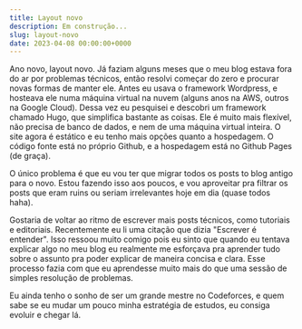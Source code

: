 ```yaml
---
title: Layout novo
description: Em construção...
slug: layout-novo
date: 2023-04-08 00:00:00+0000
---
```


Ano novo, layout novo. Já faziam alguns meses que o meu blog estava fora do ar por problemas técnicos, então resolvi começar do zero e procurar novas formas de manter ele. Antes eu usava o framework Wordpress, e hosteava ele numa máquina virtual na nuvem (alguns anos na AWS, outros na Google Cloud). Dessa vez eu pesquisei e descobri um framework chamado Hugo, que simplifica bastante as coisas. Ele é muito mais flexível, não precisa de banco de dados, e nem de uma máquina virtual inteira. O site agora é estático e eu tenho mais opções quanto a hospedagem. O código fonte está no próprio Github, e a hospedagem está no Github Pages (de graça).

O único problema é que eu vou ter que migrar todos os posts to blog antigo para o novo. Estou fazendo isso aos poucos, e vou aproveitar pra filtrar os posts que eram ruins ou seriam irrelevantes hoje em dia (quase todos haha).

Gostaria de voltar ao ritmo de escrever mais posts técnicos, como tutoriais e editoriais. Recentemente eu li uma citação que dizia "Escrever é entender". Isso ressoou muito comigo pois eu sinto que quando eu tentava explicar algo no meu blog eu realmente me esforçava pra aprender tudo sobre o assunto pra poder explicar de maneira concisa e clara. Esse processo fazia com que eu aprendesse muito mais do que uma sessão de simples resolução de problemas.

Eu ainda tenho o sonho de ser um grande mestre no Codeforces, e quem sabe se eu mudar um pouco minha estratégia de estudos, eu consiga evoluir e chegar lá.

